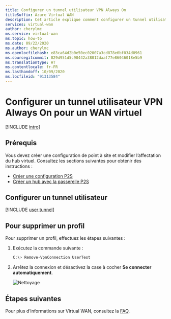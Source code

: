 ```yaml
---
title: Configurer un tunnel utilisateur VPN Always On
titleSuffix: Azure Virtual WAN
description: Cet article explique comment configurer un tunnel utilisateur VPN Always On pour votre WAN virtuel
services: virtual-wan
author: cherylmc
ms.service: virtual-wan
ms.topic: how-to
ms.date: 09/22/2020
ms.author: cherylmc
ms.openlocfilehash: e83ca64d2b0e50ec02007a3cd878e6bf034d0961
ms.sourcegitcommit: 829d951d5c90442a38012daaf77e86046018e5b9
ms.translationtype: HT
ms.contentlocale: fr-FR
ms.lasthandoff: 10/09/2020
ms.locfileid: "91313584"
---
```

# <a name="configure-an-always-on-vpn-user-tunnel-for-virtual-wan"></a>Configurer un tunnel utilisateur VPN Always On pour un WAN virtuel

[!INCLUDE [intro](../../includes/vpn-gateway-vwan-always-on-intro.md)]

## <a name="prerequisites"></a>Prérequis

Vous devez créer une configuration de point à site et modifier l’affectation du hub virtuel. Consultez les sections suivantes pour obtenir des instructions :

* [Créer une configuration P2S](virtual-wan-point-to-site-portal.md#p2sconfig)
* [Créer un hub avec la passerelle P2S](virtual-wan-point-to-site-portal.md#hub)

## <a name="configure-a-user-tunnel"></a>Configurer un tunnel utilisateur

[!INCLUDE [user tunnel](../../includes/vpn-gateway-vwan-always-on-user.md)]

## <a name="to-remove-a-profile"></a>Pour supprimer un profil

Pour supprimer un profil, effectuez les étapes suivantes :

1. Exécutez la commande suivante :

   ```powershell
   C:\> Remove-VpnConnection UserTest  
   ```

1. Arrêtez la connexion et désactivez la case à cocher **Se connecter automatiquement**.

   ![Nettoyage](./media/howto-always-on-user-tunnel/disconnect.jpg)

## <a name="next-steps"></a>Étapes suivantes

Pour plus d’informations sur Virtual WAN, consultez la [FAQ](virtual-wan-faq.md).
